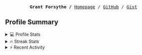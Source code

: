 <p><pre align="center"><strong>Grant Forsythe /</strong> <a href="https://www.grantwforsythe.com/">Homepage</a> / <a href="https://github.com/grantwforsythe">GitHub</a> / <a href="https://gist.github.com/grantwforsythe">Gist</a></pre></p>
 
<h2 align="left">Profile Summary</h2>
<details>
    <summary>💻 Profile Stats</summary>
    <div align="center">
        <img alt="GitHub stats" src="https://github-readme-stats.vercel.app/api?username=grantwforsythe&count_private=true&show_icons=true&hide=stars&border_radius=7&include_all_commits=true&hide_rank=true&custom_title=Grant%27s%20GitHub%20Stats">
        <img alt="Top languages" src="https://github-readme-stats.vercel.app/api/top-langs/?username=grantwforsythe&hide=jupyter+notebook,vim+script&layout=compact&langs_count=6">
    </div>
    <p style="font-size: 11px;" align="center">
        <strong>Note:</strong> Top languages is only a metric of the languages my public code consists of and doesn't reflect experience or skill level.
    </p>
</details>

<details>
    <summary>🔥 Streak Stats</summary>
        <div align="center">
            <img alt="Streak stats" src="https://github-readme-streak-stats.herokuapp.com/?user=grantwforsythe">
        </div>
</details>

 <details>
    <summary>⚡ Recent Activity</summary>
    
  <!--START_SECTION:activity-->
1. 💪 Opened PR [#607](https://github.com/sql-formatter-org/sql-formatter/pull/607) in [sql-formatter-org/sql-formatter](https://github.com/sql-formatter-org/sql-formatter)
2. 🎉 Merged PR [#4](https://github.com/grantwforsythe/wsbpickz/pull/4) in [grantwforsythe/wsbpickz](https://github.com/grantwforsythe/wsbpickz)
3. ❗ Opened issue [#606](https://github.com/sql-formatter-org/sql-formatter/issues/606) in [sql-formatter-org/sql-formatter](https://github.com/sql-formatter-org/sql-formatter)
4. ❗ Opened issue [#29](https://github.com/gabfl/webhook/issues/29) in [gabfl/webhook](https://github.com/gabfl/webhook)
5. 🗣 Commented on [#184](https://github.com/sql-formatter-org/sql-formatter/issues/184) in [sql-formatter-org/sql-formatter](https://github.com/sql-formatter-org/sql-formatter)
  <!--END_SECTION:activity-->
    
 </details>
